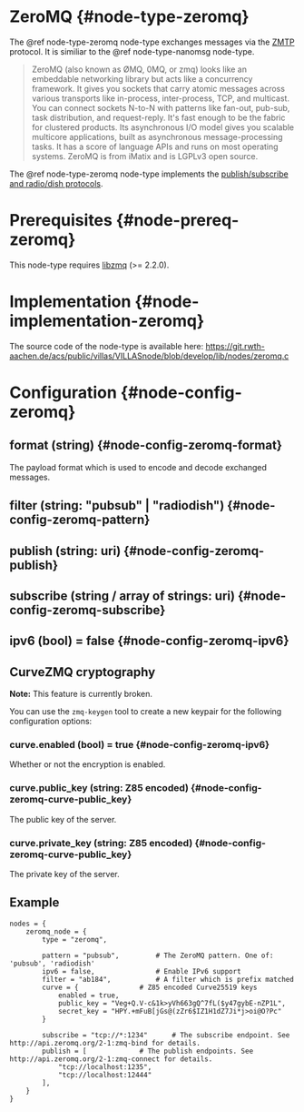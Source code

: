 # ZeroMQ {#node-type-zeromq}

The @ref node-type-zeromq node-type exchanges messages via the [ZMTP](https://rfc.zeromq.org/spec:23/ZMTP/) protocol.
It is similiar to the @ref node-type-nanomsg node-type.

> ZeroMQ (also known as ØMQ, 0MQ, or zmq) looks like an embeddable networking library but acts like a concurrency framework. It gives you sockets that carry atomic messages across various transports like in-process, inter-process, TCP, and multicast. You can connect sockets N-to-N with patterns like fan-out, pub-sub, task distribution, and request-reply. It's fast enough to be the fabric for clustered products. Its asynchronous I/O model gives you scalable multicore applications, built as asynchronous message-processing tasks. It has a score of language APIs and runs on most operating systems. ZeroMQ is from iMatix and is LGPLv3 open source.

The @ref node-type-zeromq node-type implements the [publish/subscribe and radio/dish protocols](http://api.zeromq.org/4-2:zmq-socket).

# Prerequisites {#node-prereq-zeromq}

This node-type requires [libzmq](http://zeromq.org) (>= 2.2.0).

# Implementation {#node-implementation-zeromq}

The source code of the node-type is available here:
https://git.rwth-aachen.de/acs/public/villas/VILLASnode/blob/develop/lib/nodes/zeromq.c

# Configuration {#node-config-zeromq}

## format (string) {#node-config-zeromq-format}

The payload format which is used to encode and decode exchanged messages.

## filter (string: "pubsub" | "radiodish") {#node-config-zeromq-pattern}

## publish (string: uri) {#node-config-zeromq-publish}

## subscribe (string / array of strings: uri) {#node-config-zeromq-subscribe}

## ipv6 (bool) = false {#node-config-zeromq-ipv6}

## CurveZMQ cryptography

**Note:** This feature is currently broken.

You can use the `zmq-keygen` tool to create a new keypair for the following configuration options:

### curve.enabled (bool) = true {#node-config-zeromq-ipv6}

Whether or not the encryption is enabled.

### curve.public_key (string: Z85 encoded) {#node-config-zeromq-curve-public_key}

The public key of the server.

### curve.private_key (string: Z85 encoded) {#node-config-zeromq-curve-public_key}

The private key of the server.

## Example

```
nodes = {
	zeromq_node = {
		type = "zeromq",

		pattern = "pubsub",			# The ZeroMQ pattern. One of: 'pubsub', 'radiodish'
		ipv6 = false,				# Enable IPv6 support
		filter = "ab184",			# A filter which is prefix matched
		curve = {				# Z85 encoded Curve25519 keys
			enabled = true,
			public_key = "Veg+Q.V-c&1k>yVh663gQ^7fL($y47gybE-nZP1L",
			secret_key = "HPY.+mFuB[jGs@(zZr6$IZ1H1dZ7Ji*j>oi@O?Pc"
		}

		subscribe = "tcp://*:1234"		# The subscribe endpoint. See http://api.zeromq.org/2-1:zmq-bind for details.
		publish = [				# The publish endpoints. See http://api.zeromq.org/2-1:zmq-connect for details.
			"tcp://localhost:1235",
			"tcp://localhost:12444"
		],
	}
}
```
